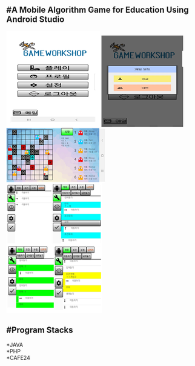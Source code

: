 #A Mobile Algorithm Game for Education Using Android Studio  
---
![Menu](./02.png)
![Play](./01.png)
![Simulation](./04.png)  
![Ingame](./03.png)  
  
#Program Stacks
---
*JAVA  
*PHP  
*CAFE24
